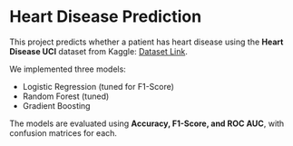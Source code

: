 # Heart Disease Prediction

This project predicts whether a patient has heart disease using the **Heart Disease UCI** dataset from Kaggle: [Dataset Link](https://www.kaggle.com/datasets/redwankarimsony/heart-disease-data).  

We implemented three models:  
- Logistic Regression (tuned for F1-Score)  
- Random Forest (tuned)  
- Gradient Boosting  

The models are evaluated using **Accuracy, F1-Score, and ROC AUC**, with confusion matrices for each.
